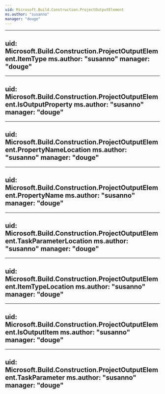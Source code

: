 ```yaml
---
uid: Microsoft.Build.Construction.ProjectOutputElement
ms.author: "susanno"
manager: "douge"
---
```


---
uid: Microsoft.Build.Construction.ProjectOutputElement.ItemType
ms.author: "susanno"
manager: "douge"
---

---
uid: Microsoft.Build.Construction.ProjectOutputElement.IsOutputProperty
ms.author: "susanno"
manager: "douge"
---

---
uid: Microsoft.Build.Construction.ProjectOutputElement.PropertyNameLocation
ms.author: "susanno"
manager: "douge"
---

---
uid: Microsoft.Build.Construction.ProjectOutputElement.PropertyName
ms.author: "susanno"
manager: "douge"
---

---
uid: Microsoft.Build.Construction.ProjectOutputElement.TaskParameterLocation
ms.author: "susanno"
manager: "douge"
---

---
uid: Microsoft.Build.Construction.ProjectOutputElement.ItemTypeLocation
ms.author: "susanno"
manager: "douge"
---

---
uid: Microsoft.Build.Construction.ProjectOutputElement.IsOutputItem
ms.author: "susanno"
manager: "douge"
---

---
uid: Microsoft.Build.Construction.ProjectOutputElement.TaskParameter
ms.author: "susanno"
manager: "douge"
---
